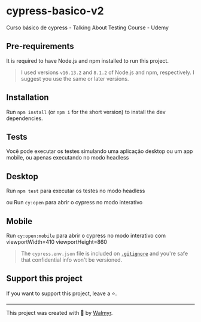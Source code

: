 # cypress-basico-v2

Curso básico de cypress - Talking About Testing Course - Udemy

## Pre-requirements

It is required to have Node.js and npm installed to run this project.

> I used versions `v16.13.2` and `8.1.2` of Node.js and npm, respectively. I suggest you use the same or later versions.

## Installation

Run `npm install` (or `npm i` for the short version) to install the dev dependencies.

## Tests

Você pode executar os testes simulando uma aplicação desktop ou um app mobile, ou apenas executando no modo headless

## Desktop

Run `npm test` para executar os testes no modo headless

ou Run `cy:open` para abrir o cypress no modo interativo 
   
## Mobile

Run `cy:open:mobile` para abrir o cypress no modo interativo com viewportWidth=410 viewportHeight=860 

> The `cypress.env.json` file is included on [`.gitignore`](./.gitignore) and you're safe that confidential info won't be versioned.

## Support this project

If you want to support this project, leave a ⭐.

___

This project was created with 💚 by [Walmyr](https://walmyr.dev).
